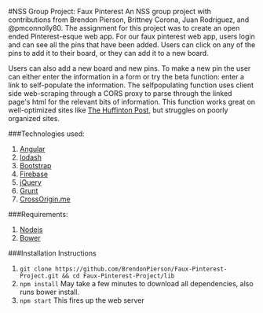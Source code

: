 #NSS Group Project:  Faux Pinterest
An NSS group project with contributions from Brendon Pierson, Brittney Corona, Juan Rodriguez, and @pmconnolly80.  The assignment for this project was to create an open ended Pinterest-esque web app.  For our faux pinterest web app, users login and can see all the pins that have been added.  Users can click on any of the pins to add it to their board, or they can add it to a new board.  

Users can also add a new board and new pins.  To make a new pin the user can either enter the information in a form or try the beta function: enter a link to self-populate the information.  The selfpopulating function uses client side web-scraping through a CORS proxy to parse through the linked page's html for the relevant bits of information.  This function works great on well-optimized sites like [The Huffinton Post](http://www.huffingtonpost.com/entry/google-grocery-delivery-service-whole-foods-costco_55f022ffe4b03784e2772696?utm_hp_ref=technology), but struggles on poorly organized sites.

###Technologies used:
1. [Angular](https://angularjs.org/)
2. [lodash](https://lodash.com/)
3. [Bootstrap](http://getbootstrap.com/)
4. [Firebase](https://www.firebase.com/)
5. [jQuery](http://jquery.com/)
6. [Grunt](http://gruntjs.com/)
7. [CrossOrigin.me](http://crossorigin.me/)

###Requirements:
1. [Nodejs](https://nodejs.org/en/)
2. [Bower](http://bower.io/)

###Installation Instructions
1. ```git clone https://github.com/BrendonPierson/Faux-Pinterest-Project.git && cd Faux-Pinterest-Project/lib```
2. ```npm install``` May take a few minutes to download all dependencies, also runs bower install.
3. ```npm start``` This fires up the web server 
